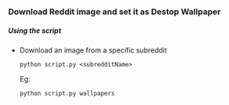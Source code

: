 ### Download Reddit image and set it as Destop Wallpaper

##### Using the script
*  Download an image from a specific subreddit
    ```
    python script.py <subredditName>
    ```
    Eg:
    ```
    python script.py wallpapers
    ```